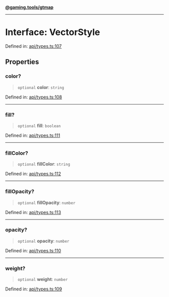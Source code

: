 [**@gaming.tools/gtmap**](README.md)

***

# Interface: VectorStyle

Defined in: [api/types.ts:107](https://github.com/gamingtools/gt-map/blob/158dafcef9898e0f3f71a5a95a93f4449df181ba/packages/gtmap/src/api/types.ts#L107)

## Properties

### color?

> `optional` **color**: `string`

Defined in: [api/types.ts:108](https://github.com/gamingtools/gt-map/blob/158dafcef9898e0f3f71a5a95a93f4449df181ba/packages/gtmap/src/api/types.ts#L108)

***

### fill?

> `optional` **fill**: `boolean`

Defined in: [api/types.ts:111](https://github.com/gamingtools/gt-map/blob/158dafcef9898e0f3f71a5a95a93f4449df181ba/packages/gtmap/src/api/types.ts#L111)

***

### fillColor?

> `optional` **fillColor**: `string`

Defined in: [api/types.ts:112](https://github.com/gamingtools/gt-map/blob/158dafcef9898e0f3f71a5a95a93f4449df181ba/packages/gtmap/src/api/types.ts#L112)

***

### fillOpacity?

> `optional` **fillOpacity**: `number`

Defined in: [api/types.ts:113](https://github.com/gamingtools/gt-map/blob/158dafcef9898e0f3f71a5a95a93f4449df181ba/packages/gtmap/src/api/types.ts#L113)

***

### opacity?

> `optional` **opacity**: `number`

Defined in: [api/types.ts:110](https://github.com/gamingtools/gt-map/blob/158dafcef9898e0f3f71a5a95a93f4449df181ba/packages/gtmap/src/api/types.ts#L110)

***

### weight?

> `optional` **weight**: `number`

Defined in: [api/types.ts:109](https://github.com/gamingtools/gt-map/blob/158dafcef9898e0f3f71a5a95a93f4449df181ba/packages/gtmap/src/api/types.ts#L109)
